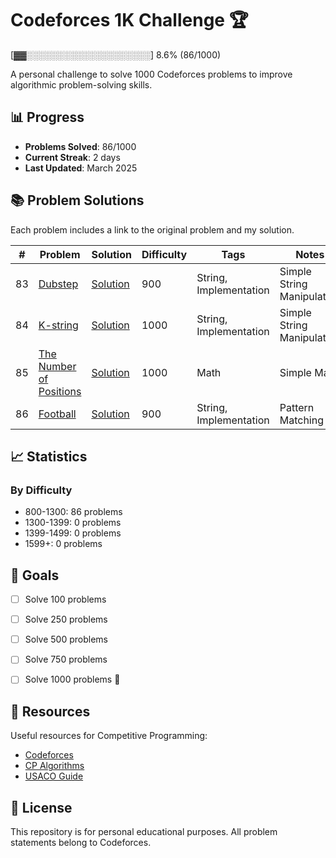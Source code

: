 # Codeforces 1K Challenge 🏆

[▓▓░░░░░░░░░░░░░░░░░░░░] 8.6% (86/1000)

A personal challenge to solve 1000 Codeforces problems to improve algorithmic problem-solving skills.

## 📊 Progress

- **Problems Solved**: 86/1000
- **Current Streak**: 2 days
- **Last Updated**: March 2025

## 📚 Problem Solutions

Each problem includes a link to the original problem and my solution.

| # | Problem | Solution | Difficulty | Tags | Notes |
|---|---------|----------|------------|------|-------|
| 83 | [Dubstep](https://codeforces.com/problemset/problem/208/A) | [Solution](https://gist.github.com/Sohamnayak4/f73b4f378cc770513f6883a82cc0e034) | 900 | String, Implementation | Simple String Manipulation |
| 84 | [K-string](https://codeforces.com/problemset/problem/219/A) | [Solution](https://gist.github.com/Sohamnayak4/d7df6ce731dfafb29bf3f924ea4cc5d1) | 1000 | String, Implementation | Simple String Manipulation |
| 85 | [The Number of Positions](https://codeforces.com/problemset/problem/124/A) | [Solution](https://gist.github.com/Sohamnayak4/9627d627a46b4ca4e8eb5c8592119e22) | 1000 | Math | Simple Math |
| 86 | [Football](https://codeforces.com/problemset/problem/96/A) | [Solution](https://gist.github.com/Sohamnayak4/7cf366013e798c0fc2d2d96f2ad05b7f) | 900 | String, Implementation | Pattern Matching |
<!-- Add more problems here -->

## 📈 Statistics

### By Difficulty
- 800-1300: 86 problems
- 1300-1399: 0 problems
- 1399-1499: 0 problems
- 1599+: 0 problems


## 🎯 Goals

- [ ] Solve 100 problems
- [ ] Solve 250 problems
- [ ] Solve 500 problems
- [ ] Solve 750 problems
- [ ] Solve 1000 problems 🎉


## 🔗 Resources

Useful resources for Competitive Programming:
- [Codeforces](https://codeforces.com/)
- [CP Algorithms](https://cp-algorithms.com/)
- [USACO Guide](https://usaco.guide/)

## 📝 License

This repository is for personal educational purposes. All problem statements belong to Codeforces.
